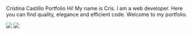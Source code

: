 Cristina Castillo Portfolio
Hi! My name is Cris. I am a web developer.
Here you can find quality, elegance and efficient code.
Welcome to my portfolio.

<img src="crisPhoto.png">
<img src="quiz_app.PNG">
